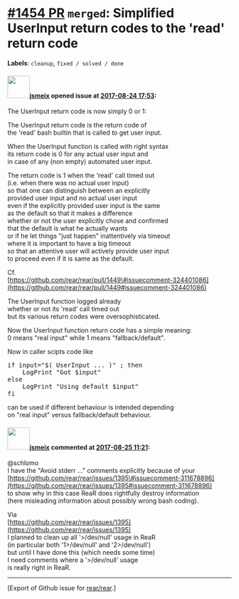 [\#1454 PR](https://github.com/rear/rear/pull/1454) `merged`: Simplified UserInput return codes to the 'read' return code
=========================================================================================================================

**Labels**: `cleanup`, `fixed / solved / done`

#### <img src="https://avatars.githubusercontent.com/u/1788608?u=925fc54e2ce01551392622446ece427f51e2f0ce&v=4" width="50">[jsmeix](https://github.com/jsmeix) opened issue at [2017-08-24 17:53](https://github.com/rear/rear/pull/1454):

The UserInput return code is now simply 0 or 1:

The UserInput return code is the return code of  
the 'read' bash builtin that is called to get user input.

When the UserInput function is called with right syntax  
its return code is 0 for any actual user input and  
in case of any (non empty) automated user input.

The return code is 1 when the 'read' call timed out  
(i.e. when there was no actual user input)  
so that one can distinguish between an explicitly  
provided user input and no actual user input  
even if the explicitly provided user input is the same  
as the default so that it makes a difference  
whether or not the user explicitly chose and confirmed  
that the default is what he actually wants  
or if he let things "just happen" inattentively via timeout  
where it is important to have a big timeout  
so that an attentive user will actively provide user input  
to proceed even if it is same as the default.

Cf.  
[https://github.com/rear/rear/pull/1449\#issuecomment-324401086](https://github.com/rear/rear/pull/1449#issuecomment-324401086)

The UserInput function logged already  
whether or not its 'read' call timed out  
but its various return codes were oversophisticated.

Now the UserInput function return code has a simple meaning:  
0 means "real input" while 1 means "fallback/default".

Now in caller scipts code like

<pre>
if input="$( UserInput ... )" ; then
    LogPrint "Got $input"
else
    LogPrint "Using default $input"
fi
</pre>

can be used if different behaviour is intended depending  
on "real input" versus fallback/default behaviour.

#### <img src="https://avatars.githubusercontent.com/u/1788608?u=925fc54e2ce01551392622446ece427f51e2f0ce&v=4" width="50">[jsmeix](https://github.com/jsmeix) commented at [2017-08-25 11:21](https://github.com/rear/rear/pull/1454#issuecomment-324891660):

@schlomo  
I have the "Avoid stderr ..." comments explicitly because of your  
[https://github.com/rear/rear/issues/1395\#issuecomment-311678896](https://github.com/rear/rear/issues/1395#issuecomment-311678896)  
to show why in this case ReaR does rightfully destroy information  
(here misleading information about possibly wrong bash coding).

Via  
[https://github.com/rear/rear/issues/1395](https://github.com/rear/rear/issues/1395)  
I planned to clean up all '&gt;/dev/null' usage in ReaR  
(in particular both '1&gt;/dev/null' and '2&gt;/dev/null')  
but until I have done this (which needs some time)  
I need comments where a '&gt;/dev/null' usage  
is really right in ReaR.

------------------------------------------------------------------------

\[Export of Github issue for
[rear/rear](https://github.com/rear/rear).\]
